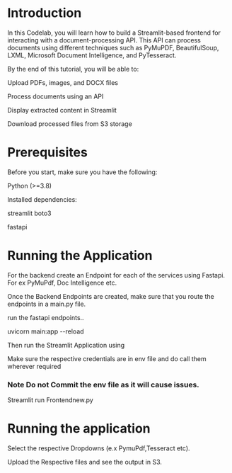 # Introduction

In this Codelab, you will learn how to build a Streamlit-based frontend for interacting with a document-processing API. This API can process documents using different techniques such as PyMuPDF, BeautifulSoup, LXML, Microsoft Document Intelligence, and PyTesseract.

By the end of this tutorial, you will be able to:

Upload PDFs, images, and DOCX files

Process documents using an API

Display extracted content in Streamlit

Download processed files from S3 storage

# Prerequisites

Before you start, make sure you have the following:

Python (>=3.8)

Installed dependencies:

streamlit boto3

fastapi

# Running the Application

For the backend create an Endpoint for each of the services using Fastapi. For ex PyMuPdf, Doc Intelligence etc.

Once the Backend Endpoints are created, make sure that you route the endpoints in a main.py file.

run the fastapi endpoints..

uvicorn main:app --reload

Then run the Streamlit Application using

Make sure the respective credentials are in env file and do call them wherever required

### Note Do not Commit the env file as it will cause issues.

Streamlit run Frontendnew.py


# Running the application

Select the respective Dropdowns (e.x PymuPdf,Tesseract etc). 

Upload the Respective files and see the output in S3.



